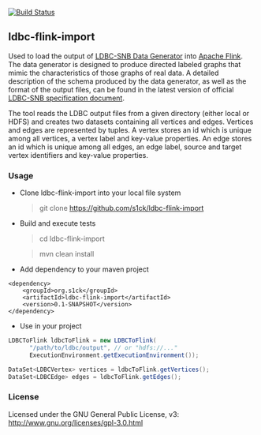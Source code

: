 [![Build Status](https://travis-ci.org/s1ck/ldbc-flink-import.svg?branch=master)](https://travis-ci.org/s1ck/ldbc-flink-import)

## ldbc-flink-import

Used to load the output of [LDBC-SNB Data Generator](https://github.com/ldbc/ldbc_snb_datagen) into [Apache Flink](https://github.com/apache/flink).
The data generator is designed to produce directed labeled graphs that mimic the characteristics of those graphs of real data. 
A detailed description of the schema produced by the data generator, as well as the format of the output files, can be found in the latest
version of official [LDBC-SNB specification document](https://github.com/ldbc/ldbc_snb_docs).

The tool reads the LDBC output files from a given directory (either local or HDFS) and creates two datasets containing all vertices and edges. Vertices
and edges are represented by tuples. A vertex stores an id which is unique among all vertices, a vertex label and key-value properties. An edge stores 
an id which is unique among all edges, an edge label, source and target vertex identifiers and key-value properties.

### Usage

* Clone ldbc-flink-import into your local file system

    > git clone https://github.com/s1ck/ldbc-flink-import
    
* Build and execute tests

    > cd ldbc-flink-import
    
    > mvn clean install
    
* Add dependency to your maven project

```
<dependency>
    <groupId>org.s1ck</groupId>
    <artifactId>ldbc-flink-import</artifactId>
    <version>0.1-SNAPSHOT</version>
</dependency>
```

* Use in your project

```java
LDBCToFlink ldbcToFlink = new LDBCToFlink(
      "/path/to/ldbc/output", // or "hdfs://..."
      ExecutionEnvironment.getExecutionEnvironment());

DataSet<LDBCVertex> vertices = ldbcToFlink.getVertices();
DataSet<LDBCEdge> edges = ldbcToFlink.getEdges();
```

### License

Licensed under the GNU General Public License, v3: http://www.gnu.org/licenses/gpl-3.0.html
